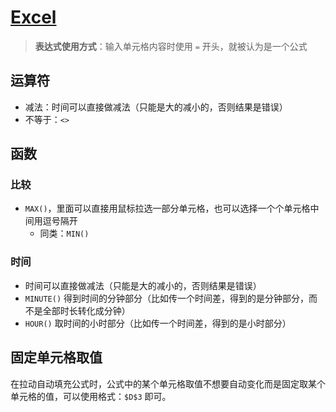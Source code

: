 # [Excel](https://support.office.com/zh-cn/excel)

> **表达式使用方式**：输入单元格内容时使用 `=` 开头，就被认为是一个公式

## 运算符

- 减法：时间可以直接做减法（只能是大的减小的，否则结果是错误）
- 不等于：`<>`

## 函数

### 比较

- `MAX()`，里面可以直接用鼠标拉选一部分单元格，也可以选择一个个单元格中间用逗号隔开
  - 同类：`MIN()`

### 时间
- 时间可以直接做减法（只能是大的减小的，否则结果是错误）
- `MINUTE()` 得到时间的分钟部分（比如传一个时间差，得到的是分钟部分，而不是全部时长转化成分钟）
- `HOUR()`  取时间的小时部分（比如传一个时间差，得到的是小时部分）

## 固定单元格取值

在拉动自动填充公式时，公式中的某个单元格取值不想要自动变化而是固定取某个单元格的值，可以使用格式：`$D$3` 即可。
